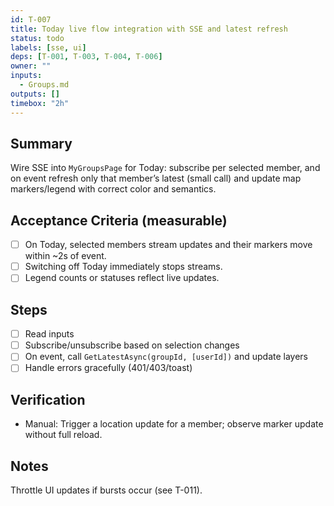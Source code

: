 ```yaml
---
id: T-007
title: Today live flow integration with SSE and latest refresh
status: todo
labels: [sse, ui]
deps: [T-001, T-003, T-004, T-006]
owner: ""
inputs:
  - Groups.md
outputs: []
timebox: "2h"
---
```


## Summary
Wire SSE into `MyGroupsPage` for Today: subscribe per selected member, and on event refresh only that member’s latest (small call) and update map markers/legend with correct color and semantics.

## Acceptance Criteria (measurable)
- [ ] On Today, selected members stream updates and their markers move within ~2s of event.
- [ ] Switching off Today immediately stops streams.
- [ ] Legend counts or statuses reflect live updates.

## Steps
- [ ] Read inputs
- [ ] Subscribe/unsubscribe based on selection changes
- [ ] On event, call `GetLatestAsync(groupId, [userId])` and update layers
- [ ] Handle errors gracefully (401/403/toast)

## Verification
- Manual: Trigger a location update for a member; observe marker update without full reload.

## Notes
Throttle UI updates if bursts occur (see T-011).

